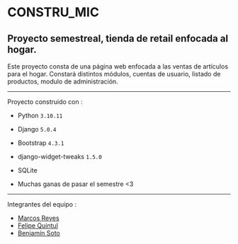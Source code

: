 # CONSTRU_MIC
 ## Proyecto semestreal, tienda de retail enfocada al hogar.

Este proyecto consta de una página web enfocada a las ventas de artículos para el hogar. Constará distintos módulos, cuentas de usuario, listado de productos, modulo de administración.

---

Proyecto construido con :

* Python `3.10.11` 

* Django `5.0.4`

* Bootstrap `4.3.1`

* django-widget-tweaks  `1.5.0`

* SQLite

* Muchas ganas de pasar el semestre <3 

---

  Integrantes del equipo :

  - [Marcos Reyes](https://github.com/MarcosKingsDuoc)
  - [Felipe Quintul](https://github.com/felipeiqg07)
  - [Benjamín Soto](https://github.com/benja-infinity)



    
